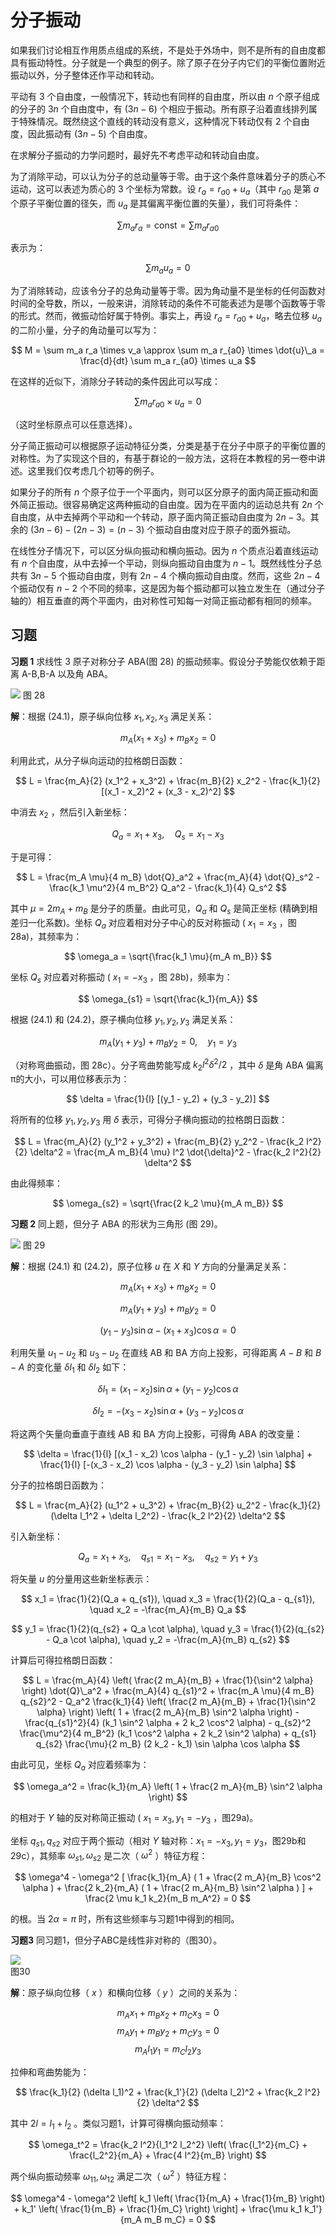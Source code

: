 # 分子振动

如果我们讨论相互作用质点组成的系统，不是处于外场中，则不是所有的自由度都具有振动特性。分子就是一个典型的例子。除了原子在分子内它们的平衡位置附近振动以外，分子整体还作平动和转动。

平动有 3 个自由度，一般情况下，转动也有同样的自由度，所以由 $n$ 个原子组成的分子的 $3n$ 个自由度中，有 $(3n-6)$ 个相应于振动。所有原子沿着直线排列属于特殊情况。既然绕这个直线的转动没有意义，这种情况下转动仅有 2 个自由度，因此振动有 $(3n-5)$ 个自由度。

在求解分子振动的力学问题时，最好先不考虑平动和转动自由度。

为了消除平动，可以认为分子的总动量等于零。由于这个条件意味着分子的质心不运动，这可以表述为质心的 3 个坐标为常数。设 $r_a = r_{a0} + u_a$（其中 $r_{a0}$ 是第 $a$ 个原子平衡位置的径矢，而 $u_a$ 是其偏离平衡位置的矢量），我们可将条件：

 $$ \sum m_a r_a = \text{const} = \sum m_a r_{a0}   $$

表示为：

 $$ \sum m_a u_a = 0 \tag{24.1}   $$

为了消除转动，应该令分子的总角动量等于零。因为角动量不是坐标的任何函数对时间的全导数，所以，一般来讲，消除转动的条件不可能表述为是哪个函数等于零的形式。然而，微振动恰好属于特例。事实上，再设 $r_a = r_{a0} + u_a$，略去位移 $u_a$ 的二阶小量，分子的角动量可以写为：

 $$ M = \sum m_a r_a \times v_a \approx \sum m_a r_{a0} \times \dot{u}\_a = \frac{d}{dt} \sum m_a r_{a0} \times u_a  $$

在这样的近似下，消除分子转动的条件因此可以写成：

 $$ \sum m_a r_{a0} \times u_a = 0 \tag{24.2}   $$

（这时坐标原点可以任意选择）。

分子简正振动可以根据原子运动特征分类，分类是基于在分子中原子的平衡位置的对称性。为了实现这个目的，有基于群论的一般方法，这将在本教程的另一卷中讲述。这里我们仅考虑几个初等的例子。

如果分子的所有 $n$ 个原子位于一个平面内，则可以区分原子的面内简正振动和面外简正振动。很容易确定这两种振动的自由度。因为在平面内的运动总共有 $2n$ 个自由度，从中去掉两个平动和一个转动，原子面内简正振动自由度为 $2n-3$。其余的 $(3n-6)-(2n-3)=(n-3)$ 个振动自由度对应于原子的面外振动。

在线性分子情况下，可以区分纵向振动和横向振动。因为 $n$ 个质点沿着直线运动有 $n$ 个自由度，从中去掉一个平动，则纵向振动自由度为 $n-1$。既然线性分子总共有 $3n-5$ 个振动自由度，则有 $2n-4$ 个横向振动自由度。然而，这些 $2n-4$ 个振动仅有 $n-2$ 个不同的频率，这是因为每个振动都可以独立发生在（通过分子轴的）相互垂直的两个平面内，由对称性可知每一对简正振动都有相同的频率。

## 习题

**习题 1** 求线性 3 原子对称分子 ABA(图 28) 的振动频率。假设分子势能仅依赖于距离 A-B,B-A 以及角 ABA。

![](images/8d81a752d6c8ab9e500bad556cbe550b4b94532562fa643636962e54407cbf8d.jpg)
图 28

**解**：根据 (24.1)，原子纵向位移 $x_1, x_2, x_3$ 满足关系：

 $$ m_A (x_1 + x_3) + m_B x_2 = 0  $$

利用此式，从分子纵向运动的拉格朗日函数：

 $$ L = \frac{m_A}{2} (x_1^2 + x_3^2) + \frac{m_B}{2} x_2^2 - \frac{k_1}{2} [(x_1 - x_2)^2 + (x_3 - x_2)^2]   $$

中消去 $x_2$ ，然后引入新坐标：

 $$ Q_a = x_1 + x_3, \quad Q_s = x_1 - x_3   $$

于是可得：

 $$ L = \frac{m_A \mu}{4 m_B} \dot{Q}_a^2 + \frac{m_A}{4} \dot{Q}_s^2 - \frac{k_1 \mu^2}{4 m_B^2} Q_a^2 - \frac{k_1}{4} Q_s^2   $$

其中 $\mu = 2 m_A + m_B$ 是分子的质量。由此可见，$Q_a$ 和 $Q_s$ 是简正坐标 (精确到相差归一化系数)。坐标 $Q_a$ 对应着相对分子中心的反对称振动 ( $x_1 = x_3$ ，图 28a)，其频率为：

 $$ \omega_a = \sqrt{\frac{k_1 \mu}{m_A m_B}}  $$

坐标 $Q_s$ 对应着对称振动 ( $x_1 = -x_3$ ，图 28b)，频率为：

 $$ \omega_{s1} = \sqrt{\frac{k_1}{m_A}}   $$

根据 (24.1) 和 (24.2)，原子横向位移 $y_1, y_2, y_3$ 满足关系：

 $$ m_A (y_1 + y_3) + m_B y_2 = 0, \quad y_1 = y_3   $$

（对称弯曲振动，图 28c）。分子弯曲势能写成 $k_2 l^2 \delta^2 / 2$ ，其中 $\delta$ 是角 ABA 偏离π的大小，可以用位移表示为：

 $$ \delta = \frac{1}{l} [(y_1 - y_2) + (y_3 - y_2)]   $$

将所有的位移 $y_1, y_2, y_3$ 用 $\delta$ 表示，可得分子横向振动的拉格朗日函数：

$$  L = \frac{m_A}{2} (y_1^2 + y_3^2) + \frac{m_B}{2} y_2^2 - \frac{k_2 l^2}{2} \delta^2 = \frac{m_A m_B}{4 \mu} l^2 \dot{\delta}^2 - \frac{k_2 l^2}{2} \delta^2   $$

由此得频率：

 $$ \omega_{s2} = \sqrt{\frac{2 k_2 \mu}{m_A m_B}}   $$

**习题 2** 同上题，但分子 ABA 的形状为三角形 (图 29)。

![](images/99a4ccdb347e3b20cfd72ac05b0394bda20941f9e84e7c38e1e4e3fc78c2cd17.jpg)
图 29

**解**：根据 (24.1) 和 (24.2)，原子位移 $u$ 在 $X$ 和 $Y$ 方向的分量满足关系：

 $$ m_A (x_1 + x_3) + m_B x_2 = 0   $$

 $$ m_A (y_1 + y_3) + m_B y_2 = 0   $$

 $$ (y_1 - y_3) \sin \alpha - (x_1 + x_3) \cos \alpha = 0   $$

利用矢量 $u_1 - u_2$ 和 $u_3 - u_2$ 在直线 AB 和 BA 方向上投影，可得距离 $A-B$ 和 $B-A$ 的变化量 $\delta l_1$ 和 $\delta l_2$ 如下：

 $$ \delta l_1 = (x_1 - x_2) \sin \alpha + (y_1 - y_2) \cos \alpha   $$

 $$ \delta l_2 = - (x_3 - x_2) \sin \alpha + (y_3 - y_2) \cos \alpha   $$

将这两个矢量向垂直于直线 AB 和 BA 方向上投影，可得角 ABA 的改变量：

 $$ \delta = \frac{1}{l} [(x_1 - x_2) \cos \alpha - (y_1 - y_2) \sin \alpha] + \frac{1}{l} [-(x_3 - x_2) \cos \alpha - (y_3 - y_2) \sin \alpha]   $$

分子的拉格朗日函数为：

 $$ L = \frac{m_A}{2} (u_1^2 + u_3^2) + \frac{m_B}{2} u_2^2 - \frac{k_1}{2} (\delta l_1^2 + \delta l_2^2) - \frac{k_2 l^2}{2} \delta^2   $$

引入新坐标：

$$  Q_a = x_1 + x_3, \quad q_{s1} = x_1 - x_3, \quad q_{s2} = y_1 + y_3   $$

将矢量 $u$ 的分量用这些新坐标表示：

 $$ x_1 = \frac{1}{2}(Q_a + q_{s1}), \quad x_3 = \frac{1}{2}(Q_a - q_{s1}), \quad x_2 = -\frac{m_A}{m_B} Q_a   $$

 $$ y_1 = \frac{1}{2}(q_{s2} + Q_a \cot \alpha), \quad y_3 = \frac{1}{2}(q_{s2} - Q_a \cot \alpha), \quad y_2 = -\frac{m_A}{m_B} q_{s2}   $$

计算后可得拉格朗日函数：

 $$ L = \frac{m_A}{4} \left( \frac{2 m_A}{m_B} + \frac{1}{\sin^2 \alpha} \right) \dot{Q}\_a^2 + \frac{m_A}{4} q_{s1}^2 + \frac{m_A \mu}{4 m_B} q_{s2}^2 -   
  Q_a^2 \frac{k_1}{4} \left( \frac{2 m_A}{m_B} + \frac{1}{\sin^2 \alpha} \right) \left( 1 + \frac{2 m_A}{m_B} \sin^2 \alpha \right) - \frac{q_{s1}^2}{4} (k_1 \sin^2 \alpha + 2 k_2 \cos^2 \alpha) -   
  q_{s2}^2 \frac{\mu^2}{4 m_B^2} (k_1 \cos^2 \alpha + 2 k_2 \sin^2 \alpha) + q_{s1} q_{s2} \frac{\mu}{2 m_B} (2 k_2 - k_1) \sin \alpha \cos \alpha   $$

由此可见，坐标 $Q_a$ 对应着频率为：

 $$ \omega_a^2 = \frac{k_1}{m_A} \left( 1 + \frac{2 m_A}{m_B} \sin^2 \alpha \right)   $$

的相对于 $Y$ 轴的反对称简正振动 ( $x_1 = x_3, y_1 = -y_3$ ，图29a)。

坐标 $q_{s1}, q_{s2}$ 对应于两个振动（相对 $Y$ 轴对称：$x_1 = -x_3, y_1 = y_3$，图29b和29c），其频率 $\omega_{s1}, \omega_{s2}$ 是二次（ $\omega^2$ ）特征方程：

 $$ \omega^4 - \omega^2 [ \frac{k_1}{m_A} ( 1 + \frac{2 m_A}{m_B} \cos^2 \alpha ) + \frac{2 k_2}{m_A} ( 1 + \frac{2 m_A}{m_B} \sin^2 \alpha ) ] + \frac{2 \mu k_1 k_2}{m_B m_A^2} = 0   $$

的根。当 $2 \alpha = \pi$ 时，所有这些频率与习题1中得到的相同。

**习题3** 同习题1，但分子ABC是线性非对称的（图30）。

![](images/image30.png)  
图30

**解**：原子纵向位移（ $x$ ）和横向位移（ $y$ ）之间的关系为：

 $$ m_A x_1 + m_B x_2 + m_C x_3 = 0   $$
 $$ m_A y_1 + m_B y_2 + m_C y_3 = 0   $$
 $$ m_A l_1 y_1 = m_C l_2 y_3   $$

拉伸和弯曲势能为：

 $$ \frac{k_1}{2} (\delta l_1)^2 + \frac{k_1'}{2} (\delta l_2)^2 + \frac{k_2 l^2}{2} \delta^2   $$

其中 $2 l = l_1 + l_2$ 。类似习题1，计算可得横向振动频率：

 $$ \omega_t^2 = \frac{k_2 l^2}{l_1^2 l_2^2} \left( \frac{l_1^2}{m_C} + \frac{l_2^2}{m_A} + \frac{4 l^2}{m_B} \right)  $$ 

两个纵向振动频率 $\omega_{11}, \omega_{12}$ 满足二次（ $\omega^2$ ）特征方程：

 $$ \omega^4 - \omega^2 \left[ k_1 \left( \frac{1}{m_A} + \frac{1}{m_B} \right) + k_1' \left( \frac{1}{m_B} + \frac{1}{m_C} \right) \right] + \frac{\mu k_1 k_1'}{m_A m_B m_C} = 0   $$
